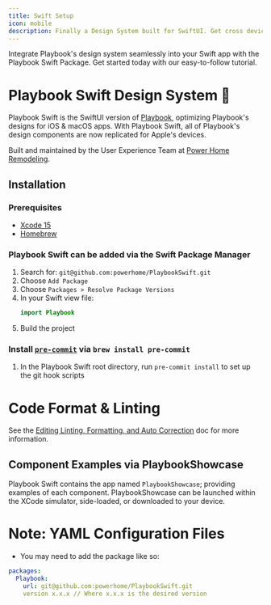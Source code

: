 ```yaml
---
title: Swift Setup
icon: mobile
description: Finally a Design System built for SwiftUI. Get cross device consistency by using Playbook for SwiftUI.
---
```


Integrate Playbook's design system seamlessly into your Swift app with the Playbook Swift Package. Get started today with our easy-to-follow tutorial.

# Playbook Swift Design System 📱

Playbook Swift is the SwiftUI version of [Playbook](https://playbook.powerapp.cloud/), optimizing Playbook's designs for iOS & macOS apps. With Playbook Swift, all of Playbook's design components are now replicated for Apple's devices.

Built and maintained by the User Experience Team at [Power Home Remodeling](https://www.techatpower.com/).

## Installation

### Prerequisites

- [Xcode 15](https://developer.apple.com/xcode/)
- [Homebrew](https://brew.sh/)

### Playbook Swift can be added via the Swift Package Manager

1. Search for: `git@github.com:powerhome/PlaybookSwift.git`
1. Choose `Add Package`
2. Choose `Packages > Resolve Package Versions`
3. In your Swift view file:
    ```swift
    import Playbook
    ```
5. Build the project

### Install [`pre-commit`](https://pre-commit.com/#install) via `brew install pre-commit`
  1. In the Playbook Swift root directory, run `pre-commit install` to set up the git hook scripts

# Code Format & Linting

See the [Editing Linting, Formatting, and Auto Correction](LINTING.md) doc for more information.

## Component Examples via PlaybookShowcase

Playbook Swift contains the app named `PlaybookShowcase`; providing examples of each component. PlaybookShowcase can be launched within the XCode simulator, side-loaded, or downloaded to your device.

# Note: YAML Configuration Files

- You may need to add the package like so:

```yaml
packages:
  Playbook:
    url: git@github.com:powerhome/PlaybookSwift.git
    version x.x.x // Where x.x.x is the desired version
```
